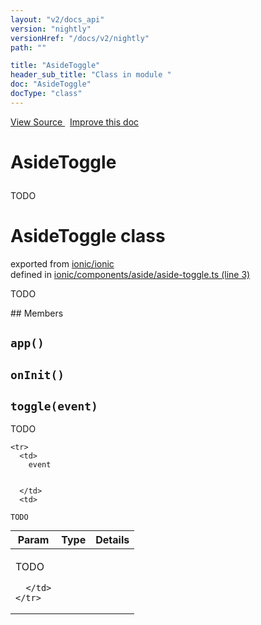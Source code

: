 ```yaml
---
layout: "v2/docs_api"
version: "nightly"
versionHref: "/docs/v2/nightly"
path: ""

title: "AsideToggle"
header_sub_title: "Class in module "
doc: "AsideToggle"
docType: "class"
---
```



<div class="improve-docs">
  <a href='http://github.com/driftyco/ionic2/tree/master/ionic/components/aside/aside-toggle.ts#L2'>
    View Source
  </a>
  &nbsp;
  <a href='http://github.com/driftyco/ionic2/edit/master/ionic/components/aside/aside-toggle.ts#L2'>
    Improve this doc
  </a>
</div>




<h1 class="api-title">

  AsideToggle



</h1>





TODO



<h1 class="class export">AsideToggle <span class="type">class</span></h1>
<p class="module">exported from <a href='undefined'>ionic/ionic</a><br/>
defined in <a href="https://github.com/driftyco/ionic2/tree/master/ionic/components/aside/aside-toggle.ts#L3-L37">ionic/components/aside/aside-toggle.ts (line 3)</a>
</p>
<p><p>TODO</p>
</p>
## Members

<div id="app"></div>
<h2>
  <code>app()</code>

</h2>












<div id="onInit"></div>
<h2>
  <code>onInit()</code>

</h2>












<div id="toggle"></div>
<h2>
  <code>toggle(event)</code>

</h2>

TODO



<table class="table" style="margin:0;">
  <thead>
    <tr>
      <th>Param</th>
      <th>Type</th>
      <th>Details</th>
    </tr>
  </thead>
  <tbody>
    
    <tr>
      <td>
        event
        
        
      </td>
      <td>
        
  <code>TODO</code>
      </td>
      <td>
        <p>TODO</p>

        
      </td>
    </tr>
    
  </tbody>
</table>









